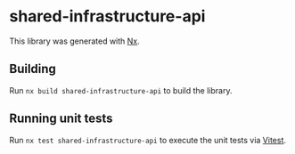 # shared-infrastructure-api

This library was generated with [Nx](https://nx.dev).

## Building

Run `nx build shared-infrastructure-api` to build the library.

## Running unit tests

Run `nx test shared-infrastructure-api` to execute the unit tests via [Vitest](https://vitest.dev/).
